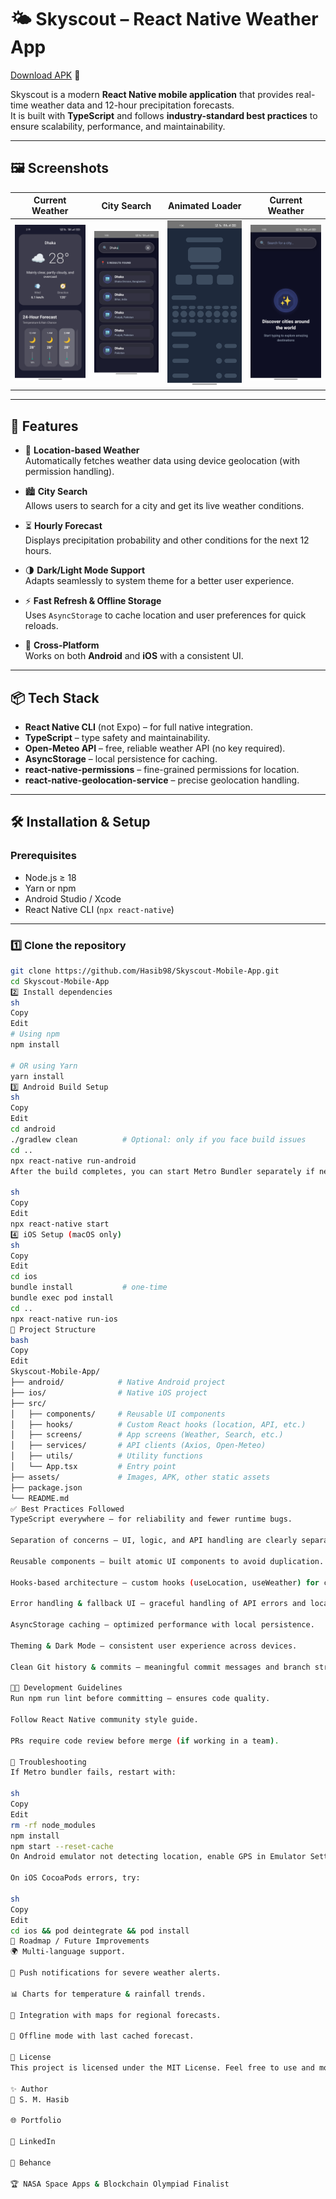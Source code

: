 # 🌤️ Skyscout – React Native Weather App

[Download APK](./assets/app-release.apk) 📲  

Skyscout is a modern **React Native mobile application** that provides real-time weather data and 12-hour precipitation forecasts.  
It is built with **TypeScript** and follows **industry-standard best practices** to ensure scalability, performance, and maintainability.

---

## 🖼️ Screenshots

| Current Weather | City Search | Animated Loader | Current Weather |
|------------|----------------|------------|----------------|
| ![Screenshot 1](./assets/1.jpg) | ![Screenshot 2](./assets/2.jpg) | ![Screenshot 3](./assets/3.jpg) | ![Screenshot 4](./assets/4.jpg) |

---

## 🚀 Features

- 📍 **Location-based Weather**  
  Automatically fetches weather data using device geolocation (with permission handling).

- 🏙️ **City Search**  
  Allows users to search for a city and get its live weather conditions.

- ⏳ **Hourly Forecast**  
  Displays precipitation probability and other conditions for the next 12 hours.

- 🌗 **Dark/Light Mode Support**  
  Adapts seamlessly to system theme for a better user experience.

- ⚡ **Fast Refresh & Offline Storage**  
  Uses `AsyncStorage` to cache location and user preferences for quick reloads.

- 📱 **Cross-Platform**  
  Works on both **Android** and **iOS** with a consistent UI.

---

## 📦 Tech Stack

- **React Native CLI** (not Expo) – for full native integration.  
- **TypeScript** – type safety and maintainability.  
- **Open-Meteo API** – free, reliable weather API (no key required).  
- **AsyncStorage** – local persistence for caching.  
- **react-native-permissions** – fine-grained permissions for location.  
- **react-native-geolocation-service** – precise geolocation handling.  

---

## 🛠 Installation & Setup

### Prerequisites
- Node.js ≥ 18
- Yarn or npm
- Android Studio / Xcode
- React Native CLI (`npx react-native`)

---

### 1️⃣ Clone the repository
```sh
git clone https://github.com/Hasib98/Skyscout-Mobile-App.git
cd Skyscout-Mobile-App
2️⃣ Install dependencies
sh
Copy
Edit
# Using npm
npm install

# OR using Yarn
yarn install
3️⃣ Android Build Setup
sh
Copy
Edit
cd android
./gradlew clean          # Optional: only if you face build issues
cd ..
npx react-native run-android
After the build completes, you can start Metro Bundler separately if needed:

sh
Copy
Edit
npx react-native start
4️⃣ iOS Setup (macOS only)
sh
Copy
Edit
cd ios
bundle install           # one-time
bundle exec pod install
cd ..
npx react-native run-ios
📂 Project Structure
bash
Copy
Edit
Skyscout-Mobile-App/
├── android/            # Native Android project
├── ios/                # Native iOS project
├── src/
│   ├── components/     # Reusable UI components
│   ├── hooks/          # Custom React hooks (location, API, etc.)
│   ├── screens/        # App screens (Weather, Search, etc.)
│   ├── services/       # API clients (Axios, Open-Meteo)
│   ├── utils/          # Utility functions
│   └── App.tsx         # Entry point
├── assets/             # Images, APK, other static assets
├── package.json
└── README.md
✅ Best Practices Followed
TypeScript everywhere – for reliability and fewer runtime bugs.

Separation of concerns – UI, logic, and API handling are clearly separated.

Reusable components – built atomic UI components to avoid duplication.

Hooks-based architecture – custom hooks (useLocation, useWeather) for clean state management.

Error handling & fallback UI – graceful handling of API errors and location permission denials.

AsyncStorage caching – optimized performance with local persistence.

Theming & Dark Mode – consistent user experience across devices.

Clean Git history & commits – meaningful commit messages and branch strategy.

🧑‍💻 Development Guidelines
Run npm run lint before committing – ensures code quality.

Follow React Native community style guide.

PRs require code review before merge (if working in a team).

🐛 Troubleshooting
If Metro bundler fails, restart with:

sh
Copy
Edit
rm -rf node_modules
npm install
npm start --reset-cache
On Android emulator not detecting location, enable GPS in Emulator Settings.

On iOS CocoaPods errors, try:

sh
Copy
Edit
cd ios && pod deintegrate && pod install
🚀 Roadmap / Future Improvements
🌍 Multi-language support.

🔔 Push notifications for severe weather alerts.

📊 Charts for temperature & rainfall trends.

🧭 Integration with maps for regional forecasts.

💾 Offline mode with last cached forecast.

📜 License
This project is licensed under the MIT License. Feel free to use and modify it.

✨ Author
👤 S. M. Hasib

🌐 Portfolio

💼 LinkedIn

🎨 Behance

🏆 NASA Space Apps & Blockchain Olympiad Finalist